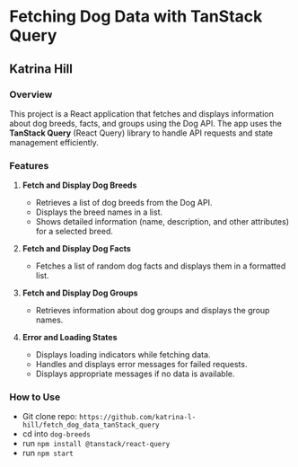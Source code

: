 # Fetching Dog Data with TanStack Query

## Katrina Hill

### Overview
This project is a React application that fetches and displays information about dog breeds, facts, and groups using the Dog API. The app uses the **TanStack Query** (React Query) library to handle API requests and state management efficiently.

### Features
1. **Fetch and Display Dog Breeds**
   - Retrieves a list of dog breeds from the Dog API.
   - Displays the breed names in a list.
   - Shows detailed information (name, description, and other attributes) for a selected breed.

2. **Fetch and Display Dog Facts**
   - Fetches a list of random dog facts and displays them in a formatted list.

3. **Fetch and Display Dog Groups**
   - Retrieves information about dog groups and displays the group names.

4. **Error and Loading States**
   - Displays loading indicators while fetching data.
   - Handles and displays error messages for failed requests.
   - Displays appropriate messages if no data is available.

### How to Use
- Git clone repo: `https://github.com/katrina-l-hill/fetch_dog_data_tanStack_query`
- cd into `dog-breeds`
- run `npm install @tanstack/react-query`
- run `npm start`
